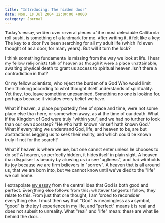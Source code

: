 ```yaml
---
title: "Introducing: The hidden door"
date: Mon, 19 Jul 2004 12:00:00 +0000
category: Journal
---
```


Today's essay, written over several pieces of the most delectable
California roll sushi, is something of a landmark for me.  After writing
it, it felt like a key: The key to a door I've been searching for all my
adult life (which I'd even thought of as a door, for many years).  But
will it turn the lock?

I think something fundamental is missing from the way we look at life.
I hear my fellow religionists talk of heaven as though it were a place
unattainable, awaiting physical death to grant us access to spiritual
heaven.  Isn't there a contradiction in that?

Or my fellow scientists, who reject the burden of a God Who would limit
their thinking according to what thought itself understands of
spirituality.  Yet they, too, leave something unexamined.  Something no
one is looking for, perhaps because it violates every belief we have.

What if heaven, a place purportedly free of space and time, were not
some place else than here, or some when away, as at the time of our
death.  What if the Kingdom of God were truly "within you", and we had
no further to look than our own doorstep?  "He who hath known himself
hath known God."  What if everything we understand God, life, and heaven
to be, are but abstractions begging us to seek their reality, and which
could be known truly if not for the search?

What if heaven is where we are, but one cannot enter unless he chooses
to do so?  A heaven, so perfectly hidden, it hides itself in plain
sight.  A heaven that disguises its beauty by allowing us to see
"ugliness", and that withholds its joy because we are firm believers in
"sorrow".  A heaven that is all around us, that we are born into, but we
cannot know until we've died to the "life" we call home.

I extrapolate [my essay](the.hidden.door) from the central idea that God is both good and
perfect.  Everything else follows from this; whatever tangents I follow,
they relate to this.  From just that one thought, I am forced to
reconsider everything else.  I must then say that "God" is meaningless
as a symbol, "good" is the joy I experience in my life, and "perfect"
means it is real and does not submit to unreality.  What "real" and
"life" mean: these are what lie behind the door...
